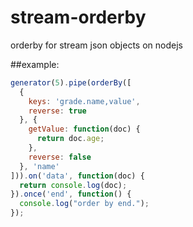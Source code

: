 # stream-orderby
orderby for stream json objects on nodejs

##example:

```javascript
generator(5).pipe(orderBy([
  {
    keys: 'grade.name,value',
    reverse: true
  }, {
    getValue: function(doc) {
      return doc.age;
    },
    reverse: false
  }, 'name'
])).on('data', function(doc) {
  return console.log(doc);
}).once('end', function() {
  console.log("order by end.");
});

```
